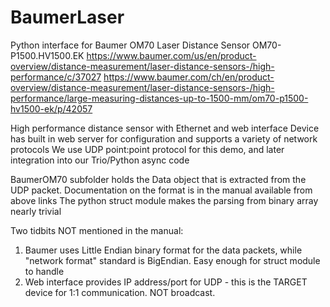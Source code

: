 # BaumerLaser
 Python interface for Baumer OM70 Laser Distance Sensor  OM70-P1500.HV1500.EK
https://www.baumer.com/us/en/product-overview/distance-measurement/laser-distance-sensors-/high-performance/c/37027
https://www.baumer.com/ch/en/product-overview/distance-measurement/laser-distance-sensors-/high-performance/large-measuring-distances-up-to-1500-mm/om70-p1500-hv1500-ek/p/42057

High performance distance sensor with Ethernet and web interface
Device has built in web server for configuration and supports a variety of network protocols
We use UDP point:point protocol for this demo, and later integration into our Trio/Python async code

BaumerOM70 subfolder holds the Data object that is extracted from the UDP packet.
Documentation on the format is in the manual available from above links
The python struct module makes the parsing from binary array nearly trivial

Two tidbits NOT mentioned in the manual:
1) Baumer uses Little Endian binary format for the data packets, while "network format" standard is BigEndian. Easy enough for struct module to handle
2) Web interface provides IP address/port for UDP - this is the TARGET device for 1:1 communication. NOT broadcast.

 